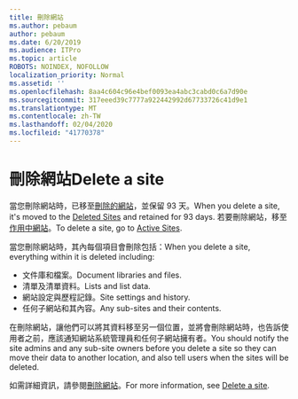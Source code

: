 ```yaml
---
title: 刪除網站
ms.author: pebaum
author: pebaum
ms.date: 6/20/2019
ms.audience: ITPro
ms.topic: article
ROBOTS: NOINDEX, NOFOLLOW
localization_priority: Normal
ms.assetid: ''
ms.openlocfilehash: 8aa4c604c96e4bef0093ea4abc3cabd0c6a7d90e
ms.sourcegitcommit: 317eeed39c7777a922442992d67733726c41d9e1
ms.translationtype: MT
ms.contentlocale: zh-TW
ms.lasthandoff: 02/04/2020
ms.locfileid: "41770378"
---
```

# <a name="delete-a-site"></a><span data-ttu-id="a0704-102">刪除網站</span><span class="sxs-lookup"><span data-stu-id="a0704-102">Delete a site</span></span>

<span data-ttu-id="a0704-103">當您刪除網站時，已移至[刪除的網站](https://admin.microsoft.com/sharepoint)，並保留 93 天。</span><span class="sxs-lookup"><span data-stu-id="a0704-103">When you delete a site, it's moved to the [Deleted Sites](https://admin.microsoft.com/sharepoint) and retained for 93 days.</span></span> <span data-ttu-id="a0704-104">若要刪除網站，移至[作用中網站](https://admin.microsoft.com/sharepoint?page=sitemanagement&modern=true)。</span><span class="sxs-lookup"><span data-stu-id="a0704-104">To delete a site, go to [Active Sites](https://admin.microsoft.com/sharepoint?page=sitemanagement&modern=true).</span></span> 

<span data-ttu-id="a0704-105">當您刪除網站時，其內每個項目會刪除包括：</span><span class="sxs-lookup"><span data-stu-id="a0704-105">When you delete a site, everything within it is deleted including:</span></span>

- <span data-ttu-id="a0704-106">文件庫和檔案。</span><span class="sxs-lookup"><span data-stu-id="a0704-106">Document libraries and files.</span></span>
- <span data-ttu-id="a0704-107">清單及清單資料。</span><span class="sxs-lookup"><span data-stu-id="a0704-107">Lists and list data.</span></span>
- <span data-ttu-id="a0704-108">網站設定與歷程記錄。</span><span class="sxs-lookup"><span data-stu-id="a0704-108">Site settings and history.</span></span>
- <span data-ttu-id="a0704-109">任何子網站和其內容。</span><span class="sxs-lookup"><span data-stu-id="a0704-109">Any sub-sites and their contents.</span></span>

<span data-ttu-id="a0704-110">在刪除網站，讓他們可以將其資料移至另一個位置，並將會刪除網站時，也告訴使用者之前，應該通知網站系統管理員和任何子網站擁有者。</span><span class="sxs-lookup"><span data-stu-id="a0704-110">You should notify the site admins and any sub-site owners before you delete a site so they can move their data to another location, and also tell users when the sites will be deleted.</span></span>

<span data-ttu-id="a0704-111">如需詳細資訊，請參閱[刪除網站](https://docs.microsoft.com/sharepoint/delete-site-collection)。</span><span class="sxs-lookup"><span data-stu-id="a0704-111">For more information, see [Delete a site](https://docs.microsoft.com/sharepoint/delete-site-collection).</span></span>
